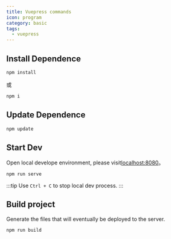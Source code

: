 ```yaml
---
title: Vuepress commands
icon: program
category: basic
tags:
  - vuepress
---
```


## Install Dependence

```bash
npm install
```

或

```bash
npm i
```

## Update Dependence

```bash
npm update
```

## Start Dev

Open local develope environment, please visit[localhost:8080](http://localhost:8080)。

```bash
npm run serve
```

:::tip
Use `Ctrl + C` to stop local dev process.
:::

## Build project

Generate the files that will eventually be deployed to the server.

```bash
npm run build
```
